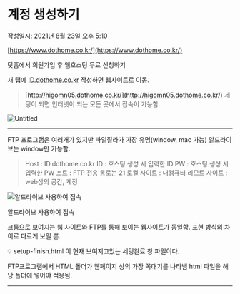 # 계정 생성하기
작성일시: 2021년 8월 23일 오후 5:10

[https://www.dothome.co.kr/](https://www.dothome.co.kr/)

닷홈에서 회원가입 후 웹호스팅 무료 신청하기

새 탭에 [ID.dothome.co.kr](http://id.dothome.co.kr) 작성하면 웹사이트로 이동.

> [http://higomn05.dothome.co.kr/](http://higomn05.dothome.co.kr/)
세팅이 되면 인터넷이 되는 모든 곳에서 접속이 가능함.
>

![Untitled](%E1%84%80%E1%85%A8%E1%84%8C%E1%85%A5%E1%86%BC%20%E1%84%89%E1%85%A2%E1%86%BC%E1%84%89%E1%85%A5%E1%86%BC%E1%84%92%E1%85%A1%E1%84%80%E1%85%B5%20990e580882e84808ab18405c8ed213f5/Untitled.png)

---

FTP 프로그램은 여러개가 있지만 파일질라가 가장 유명(window, mac 가능)
알드라이브는 window만 가능함.

> Host : ID.dothome.co.kr
ID : 호스팅 생성 시 입력한 ID
PW :  호스팅 생성 시 입력한 PW
포트 : FTP 전용 통로는 21
로컬 사이트 : 내컴퓨터
리모트 사이트 : web상의 공간, 계정
>

![알드라이브 사용하여 접속](%E1%84%80%E1%85%A8%E1%84%8C%E1%85%A5%E1%86%BC%20%E1%84%89%E1%85%A2%E1%86%BC%E1%84%89%E1%85%A5%E1%86%BC%E1%84%92%E1%85%A1%E1%84%80%E1%85%B5%20990e580882e84808ab18405c8ed213f5/Untitled%201.png)

알드라이브 사용하여 접속

크롬으로 보여지는 웹 사이트와 FTP를 통해 보이는 웹사이트가 동일함.
표현 방식의 차이로 다르게 보일 뿐.

<aside>
💡 setup-finish.html 이 현재 보여지고있는 세팅완료 창 파일이다.

</aside>

FTP프로그램에서 HTML 폴더가 웹페이지 상의 가장 꼭대기를 나타냄
html 파일을 해당 폴더에 넣어야 적용됨.

---